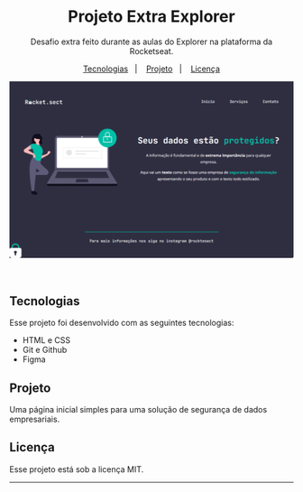 <h1 align="center"> Projeto Extra Explorer </h1>

<p align="center">
Desafio extra feito durante as aulas do Explorer na plataforma da Rocketseat.
</p>

<p align="center">
  <a href="#-tecnologias">Tecnologias</a>&nbsp;&nbsp;&nbsp;|&nbsp;&nbsp;&nbsp;
  <a href="#-projeto">Projeto</a>&nbsp;&nbsp;&nbsp;|&nbsp;&nbsp;&nbsp;
  <a href="#memo-licença">Licença</a>
</p>

<p align="center">
  <img alt="Preview" src=".github/preview.png">
</p>

<br>

## Tecnologias

Esse projeto foi desenvolvido com as seguintes tecnologias:

- HTML e CSS
- Git e Github
- Figma

## Projeto

Uma página inicial simples para uma solução de segurança de dados empresariais.

## Licença

Esse projeto está sob a licença MIT.

---
